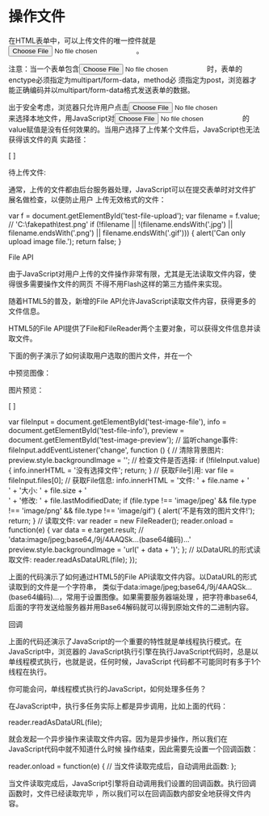# 操作文件

在HTML表单中，可以上传文件的唯一控件就是<input type="file">。

注意：当一个表单包含<input type="file">时，表单的enctype必须指定为multipart/form-data，method必
须指定为post，浏览器才能正确编码并以multipart/form-data格式发送表单的数据。

出于安全考虑，浏览器只允许用户点击<input type="file">来选择本地文件，用JavaScript对<input type=
"file">的value赋值是没有任何效果的。当用户选择了上传某个文件后，JavaScript也无法获得该文件的真
实路径：

[                    ]

待上传文件:

通常，上传的文件都由后台服务器处理，JavaScript可以在提交表单时对文件扩展名做检查，以便防止用户
上传无效格式的文件：

var f = document.getElementById('test-file-upload');
var filename = f.value; // 'C:\fakepath\test.png'
if (!filename || !(filename.endsWith('.jpg') || filename.endsWith('.png') || filename.endsWith('.gif'))) {
    alert('Can only upload image file.');
    return false;
}

File API

由于JavaScript对用户上传的文件操作非常有限，尤其是无法读取文件内容，使得很多需要操作文件的网页
不得不用Flash这样的第三方插件来实现。

随着HTML5的普及，新增的File API允许JavaScript读取文件内容，获得更多的文件信息。

HTML5的File API提供了File和FileReader两个主要对象，可以获得文件信息并读取文件。

下面的例子演示了如何读取用户选取的图片文件，并在一个<div>中预览图像：

图片预览：

[                    ]

var
    fileInput = document.getElementById('test-image-file'),
    info = document.getElementById('test-file-info'),
    preview = document.getElementById('test-image-preview');
// 监听change事件:
fileInput.addEventListener('change', function () {
    // 清除背景图片:
    preview.style.backgroundImage = '';
    // 检查文件是否选择:
    if (!fileInput.value) {
        info.innerHTML = '没有选择文件';
        return;
    }
    // 获取File引用:
    var file = fileInput.files[0];
    // 获取File信息:
    info.innerHTML = '文件: ' + file.name + '<br>' +
                     '大小: ' + file.size + '<br>' +
                     '修改: ' + file.lastModifiedDate;
    if (file.type !== 'image/jpeg' && file.type !== 'image/png' && file.type !== 'image/gif') {
        alert('不是有效的图片文件!');
        return;
    }
    // 读取文件:
    var reader = new FileReader();
    reader.onload = function(e) {
        var
            data = e.target.result; // 'data:image/jpeg;base64,/9j/4AAQSk...(base64编码)...'
        preview.style.backgroundImage = 'url(' + data + ')';
    };
    // 以DataURL的形式读取文件:
    reader.readAsDataURL(file);
});

上面的代码演示了如何通过HTML5的File API读取文件内容。以DataURL的形式读取到的文件是一个字符串，
类似于data:image/jpeg;base64,/9j/4AAQSk...(base64编码)...，常用于设置图像。如果需要服务器端处理
，把字符串base64,后面的字符发送给服务器并用Base64解码就可以得到原始文件的二进制内容。

回调

上面的代码还演示了JavaScript的一个重要的特性就是单线程执行模式。在JavaScript中，浏览器的
JavaScript执行引擎在执行JavaScript代码时，总是以单线程模式执行，也就是说，任何时候，JavaScript
代码都不可能同时有多于1个线程在执行。

你可能会问，单线程模式执行的JavaScript，如何处理多任务？

在JavaScript中，执行多任务实际上都是异步调用，比如上面的代码：

reader.readAsDataURL(file);

就会发起一个异步操作来读取文件内容。因为是异步操作，所以我们在JavaScript代码中就不知道什么时候
操作结束，因此需要先设置一个回调函数：

reader.onload = function(e) {
    // 当文件读取完成后，自动调用此函数:
};

当文件读取完成后，JavaScript引擎将自动调用我们设置的回调函数。执行回调函数时，文件已经读取完毕
，所以我们可以在回调函数内部安全地获得文件内容。

